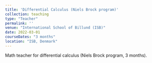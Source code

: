 ```yaml
---
title: 'Differential Calculus (Niels Brock program)'
collection: teaching
type: "Teacher"
permalink: ''
venue: "International School of Billund (ISB)"
date: 2022-03-01
courseDates: "3 months"
location: "ISB, Denmark"
---
```

Math teacher for differential calculus (Niels Brock program, 3 months).
